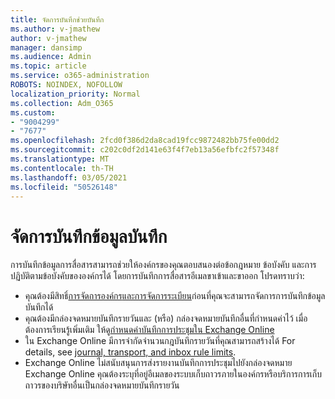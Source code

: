 ```yaml
---
title: จัดการบันทึกช่วยบันทึก
ms.author: v-jmathew
author: v-jmathew
manager: dansimp
ms.audience: Admin
ms.topic: article
ms.service: o365-administration
ROBOTS: NOINDEX, NOFOLLOW
localization_priority: Normal
ms.collection: Adm_O365
ms.custom:
- "9004299"
- "7677"
ms.openlocfilehash: 2fcd0f386d2da8cad19fcc9872482bb75fe00dd2
ms.sourcegitcommit: c202c0df2d141e63f4f7eb13a56efbfc2f57348f
ms.translationtype: MT
ms.contentlocale: th-TH
ms.lasthandoff: 03/05/2021
ms.locfileid: "50526148"
---
```

# <a name="manage-journaling"></a>จัดการบันทึกข้อมูลบันทึก

การบันทึกข้อมูลการสื่อสารสามารถช่วยให้องค์กรของคุณตอบสนองต่อข้อกฎหมาย ข้อบังคับ และการปฏิบัติตามข้อบังคับขององค์กรได้ โดยการบันทึกการสื่อสารอีเมลขาเข้าและขาออก โปรดทราบว่า:

* คุณต้องมีสิทธิ์[การจัดการองค์กร](https://go.microsoft.com/fwlink/?linkid=2115259)[และการจัดการระเบียน](https://go.microsoft.com/fwlink/?linkid=2115469)ก่อนที่คุณจะสามารถจัดการการบันทึกข้อมูลบันทึกได้
* คุณต้องมีกล่องจดหมายบันทึกรายวันและ (หรือ) กล่องจดหมายบันทึกอื่นที่กําหนดค่าไว้ เมื่อต้องการเรียนรู้เพิ่มเติม ให้ดู[กําหนดค่าบันทึกการประชุมใน Exchange Online](https://go.microsoft.com/fwlink/?linkid=2115260)
* ใน Exchange Online มีการจํากัดจํานวนกฎบันทึกรายวันที่คุณสามารถสร้างได้ For details, see [journal, transport, and inbox rule limits](https://go.microsoft.com/fwlink/?linkid=2115261).
* Exchange Online ไม่สนับสนุนการส่งรายงานบันทึกการประชุมไปยังกล่องจดหมาย Exchange Online คุณต้องระบุที่อยู่อีเมลของระบบเก็บถาวรภายในองค์กรหรือบริการการเก็บถาวรของบริษัทอื่นเป็นกล่องจดหมายบันทึกรายวัน
